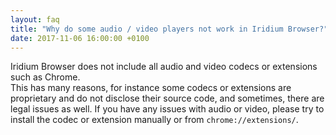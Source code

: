 ```yaml
---
layout: faq
title: "Why do some audio / video players not work in Iridium Browser?"
date: 2017-11-06 16:00:00 +0100
---
```


Iridium Browser does not include all audio and video codecs or extensions such as Chrome.    
This has many reasons, for instance some codecs or extensions are proprietary and do not disclose their source code, and sometimes, there are legal issues as well. If you have any issues with audio or video, please try to install the codec or extension manually or from ```chrome://extensions/```.
